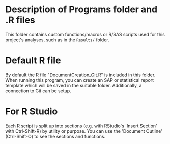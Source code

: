 # Description of Programs folder and .R files

This folder contains custom functions/macros or R/SAS scripts used for this project's
analyses, such as in the `Results/` folder. 

# Default R file
By default the R file "DocumentCreation_Git.R" is included in this folder. When running this program,
you can create an SAP or statistical report template which will be saved in the suitable
folder. 
Additionally, a connection to Git can be setup.

# For R Studio
Each R script is split up into sections (e.g. with RStudio's 'Insert Section' with Ctrl-Shift-R) by utility or purpose.
You can use the 'Document Outline' (Ctrl-Shift-O) to see the sections and functions.
